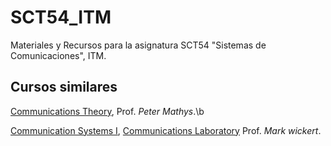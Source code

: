 # SCT54_ITM
Materiales y Recursos para la asignatura SCT54 "Sistemas de Comunicaciones", ITM.


## Cursos similares

[Communications Theory](http://ecee.colorado.edu/~mathys/ecen4242/descr.html), Prof. *Peter Mathys*.\b

[Communication Systems I](http://www.eas.uccs.edu/~mwickert/ece5625/), [Communications Laboratory](http://www.eas.uccs.edu/~mwickert/ece4670/) Prof. *Mark wickert*.
